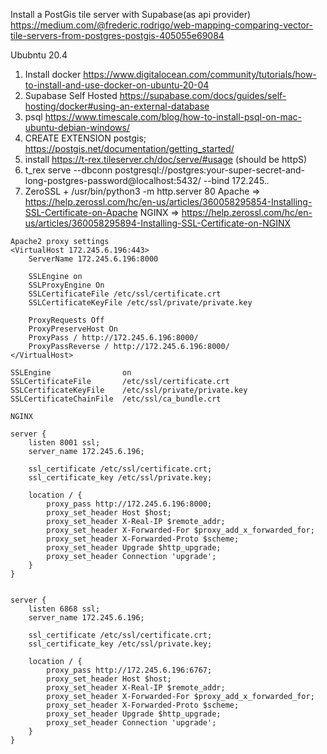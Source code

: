 Install a PostGis tile server with Supabase(as api provider)
https://medium.com/@frederic.rodrigo/web-mapping-comparing-vector-tile-servers-from-postgres-postgis-405055e69084

Ububntu 20.4
1) Install docker
https://www.digitalocean.com/community/tutorials/how-to-install-and-use-docker-on-ubuntu-20-04
2) Supabase Self Hosted
https://supabase.com/docs/guides/self-hosting/docker#using-an-external-database
3) psql https://www.timescale.com/blog/how-to-install-psql-on-mac-ubuntu-debian-windows/
4) CREATE EXTENSION postgis; https://postgis.net/documentation/getting_started/
5) install https://t-rex.tileserver.ch/doc/serve/#usage (should be httpS)
6) t_rex serve --dbconn postgresql://postgres:your-super-secret-and-long-postgres-password@localhost:5432/ --bind 172.245.*.*
7) ZeroSSL +  /usr/bin/python3 -m http.server 80
Apache => https://help.zerossl.com/hc/en-us/articles/360058295854-Installing-SSL-Certificate-on-Apache
NGINX => https://help.zerossl.com/hc/en-us/articles/360058295894-Installing-SSL-Certificate-on-NGINX
```
Apache2 proxy settings 
<VirtualHost 172.245.6.196:443>
    ServerName 172.245.6.196:8000

    SSLEngine on
    SSLProxyEngine On
    SSLCertificateFile /etc/ssl/certificate.crt
    SSLCertificateKeyFile /etc/ssl/private/private.key

    ProxyRequests Off
    ProxyPreserveHost On
    ProxyPass / http://172.245.6.196:8000/
    ProxyPassReverse / http://172.245.6.196:8000/
</VirtualHost>

SSLEngine                on
SSLCertificateFile       /etc/ssl/certificate.crt
SSLCertificateKeyFile    /etc/ssl/private/private.key
SSLCertificateChainFile  /etc/ssl/ca_bundle.crt
```

```
NGINX

server {
    listen 8001 ssl;
    server_name 172.245.6.196;

    ssl_certificate /etc/ssl/certificate.crt;
    ssl_certificate_key /etc/ssl/private.key;

    location / {
        proxy_pass http://172.245.6.196:8000;
        proxy_set_header Host $host;
        proxy_set_header X-Real-IP $remote_addr;
        proxy_set_header X-Forwarded-For $proxy_add_x_forwarded_for;
        proxy_set_header X-Forwarded-Proto $scheme;
        proxy_set_header Upgrade $http_upgrade;
        proxy_set_header Connection 'upgrade';
    }
}


server {
    listen 6868 ssl;
    server_name 172.245.6.196;

    ssl_certificate /etc/ssl/certificate.crt;
    ssl_certificate_key /etc/ssl/private.key;

    location / {
        proxy_pass http://172.245.6.196:6767;
        proxy_set_header Host $host;
        proxy_set_header X-Real-IP $remote_addr;
        proxy_set_header X-Forwarded-For $proxy_add_x_forwarded_for;
        proxy_set_header X-Forwarded-Proto $scheme;
        proxy_set_header Upgrade $http_upgrade;
        proxy_set_header Connection 'upgrade';
    }
}


```
